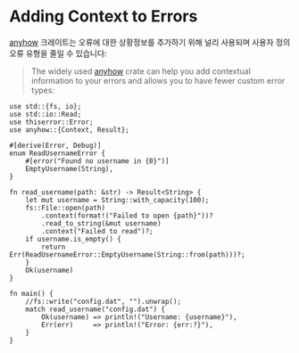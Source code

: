 # Adding Context to Errors

[anyhow](https://docs.rs/anyhow/) 크레이트는 오류에 대한 상황정보를 추가하기 위해 널리 사용되며 사용자 정의 오류 유형을 줄일 수 있습니다: 
> The widely used [anyhow](https://docs.rs/anyhow/) crate can help you add
> contextual information to your errors and allows you to have fewer
> custom error types:

```rust,editable,compile_fail
use std::{fs, io};
use std::io::Read;
use thiserror::Error;
use anyhow::{Context, Result};

#[derive(Error, Debug)]
enum ReadUsernameError {
    #[error("Found no username in {0}")]
    EmptyUsername(String),
}

fn read_username(path: &str) -> Result<String> {
    let mut username = String::with_capacity(100);
    fs::File::open(path)
        .context(format!("Failed to open {path}"))?
        .read_to_string(&mut username)
        .context("Failed to read")?;
    if username.is_empty() {
        return Err(ReadUsernameError::EmptyUsername(String::from(path)))?;
    }
    Ok(username)
}

fn main() {
    //fs::write("config.dat", "").unwrap();
    match read_username("config.dat") {
        Ok(username) => println!("Username: {username}"),
        Err(err)     => println!("Error: {err:?}"),
    }
}
```

